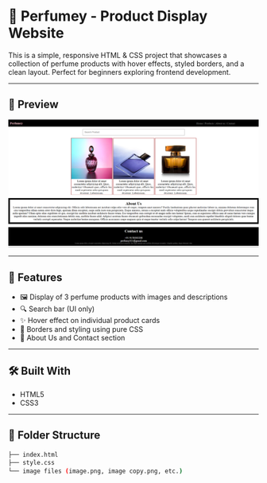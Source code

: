 # 💐 Perfumey - Product Display Website

This is a simple, responsive HTML & CSS project that showcases a collection of perfume products with hover effects, styled borders, and a clean layout. Perfect for beginners exploring frontend development.

---

## 📸 Preview

![Screenshot](./perfumey%20website%20photo.png)


---

## 🌟 Features

- 🖼️ Display of 3 perfume products with images and descriptions
- 🔍 Search bar (UI only)
- ✨ Hover effect on individual product cards
- 🧱 Borders and styling using pure CSS
- 📄 About Us and Contact section

---

## 🛠️ Built With

- HTML5
- CSS3

---

## 📁 Folder Structure

```bash
├── index.html
├── style.css
└── image files (image.png, image copy.png, etc.)

